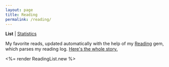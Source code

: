 ```yaml
---
layout: page
title: Reading
permalink: /reading/
---
```


**List** \| [Statistics](/reading-stats)

My favorite reads, updated automatically with the help of my [Reading](https://github.com/fpsvogel/reading) gem, which parses my reading log. [Here's the whole story.](/posts/2025/goodreads-to-plain-text-csv-reading-log)

<%= render ReadingList.new %>

